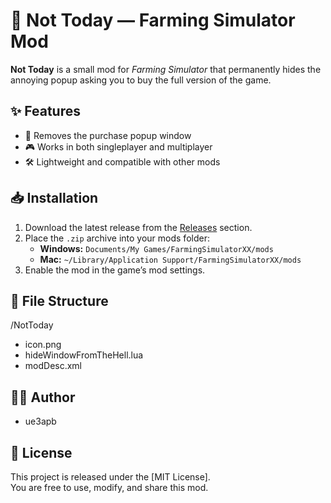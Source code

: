 # 🚜 Not Today — Farming Simulator Mod

**Not Today** is a small mod for *Farming Simulator* that permanently hides the annoying popup asking you to buy the full version of the game.

## ✨ Features
- 🔕 Removes the purchase popup window
- 🎮 Works in both singleplayer and multiplayer
- 🛠 Lightweight and compatible with other mods

## 📥 Installation
1. Download the latest release from the [Releases](../../releases) section.
2. Place the `.zip` archive into your mods folder:
   - **Windows:** `Documents/My Games/FarmingSimulatorXX/mods`
   - **Mac:** `~/Library/Application Support/FarmingSimulatorXX/mods`
3. Enable the mod in the game’s mod settings.

## 📂 File Structure
/NotToday
- icon.png
- hideWindowFromTheHell.lua
- modDesc.xml
 
## 🧑‍💻 Author
- ue3apb  

## 📜 License
This project is released under the [MIT License].  
You are free to use, modify, and share this mod.
